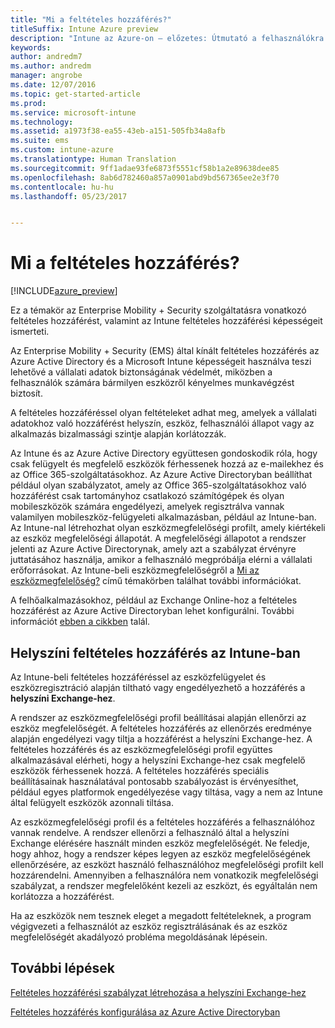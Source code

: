 ```yaml
---
title: "Mi a feltételes hozzáférés?"
titleSuffix: Intune Azure preview
description: "Intune az Azure-on – előzetes: Útmutató a felhasználókra és eszközökre vonatkozó feltételek meghatározásához a vállalati adatok eléréséhez az Azure-beli Intune előzetesben."
keywords: 
author: andredm7
ms.author: andredm
manager: angrobe
ms.date: 12/07/2016
ms.topic: get-started-article
ms.prod: 
ms.service: microsoft-intune
ms.technology: 
ms.assetid: a1973f38-ea55-43eb-a151-505fb34a8afb
ms.suite: ems
ms.custom: intune-azure
ms.translationtype: Human Translation
ms.sourcegitcommit: 9ff1adae93fe6873f5551cf58b1a2e89638dee85
ms.openlocfilehash: 8ab6d782460a857a0901abd9bd567365ee2e3f70
ms.contentlocale: hu-hu
ms.lasthandoff: 05/23/2017


---
```


# <a name="what-is-conditional-access"></a>Mi a feltételes hozzáférés?


[!INCLUDE[azure_preview](./includes/azure_preview.md)]


Ez a témakör az Enterprise Mobility + Security szolgáltatásra vonatkozó feltételes hozzáférést, valamint az Intune feltételes hozzáférési képességeit ismerteti.

Az Enterprise Mobility + Security (EMS) által kínált feltételes hozzáférés az Azure Active Directory és a Microsoft Intune képességeit használva teszi lehetővé a vállalati adatok biztonságának védelmét, miközben a felhasználók számára bármilyen eszközről kényelmes munkavégzést biztosít.

A feltételes hozzáféréssel olyan feltételeket adhat meg, amelyek a vállalati adatokhoz való hozzáférést helyszín, eszköz, felhasználói állapot vagy az alkalmazás bizalmassági szintje alapján korlátozzák.

Az Intune és az Azure Active Directory együttesen gondoskodik róla, hogy csak felügyelt és megfelelő eszközök férhessenek hozzá az e-mailekhez és az Office 365-szolgáltatásokhoz. Az Azure Active Directoryban beállíthat például olyan szabályzatot, amely az Office 365-szolgáltatásokhoz való hozzáférést csak tartományhoz csatlakozó számítógépek és olyan mobileszközök számára engedélyezi, amelyek regisztrálva vannak valamilyen mobileszköz-felügyeleti alkalmazásban, például az Intune-ban. Az Intune-nal létrehozhat olyan eszközmegfelelőségi profilt, amely kiértékeli az eszköz megfelelőségi állapotát. A megfelelőségi állapotot a rendszer jelenti az Azure Active Directorynak, amely azt a szabályzat érvényre juttatásához használja, amikor a felhasználó megpróbálja elérni a vállalati erőforrásokat. Az Intune-beli eszközmegfelelőségről a [Mi az eszközmegfelelőség?](device-compliance.md) című témakörben találhat további információkat.

A felhőalkalmazásokhoz, például az Exchange Online-hoz a feltételes hozzáférést az Azure Active Directoryban lehet konfigurálni. További információt [ebben a cikkben](https://docs.microsoft.com/azure/active-directory/active-directory-conditional-access-azure-portal) talál.

## <a name="on-premises-conditional-access-in-intune"></a>Helyszíni feltételes hozzáférés az Intune-ban

Az Intune-beli feltételes hozzáféréssel az eszközfelügyelet és eszközregisztráció alapján tiltható vagy engedélyezhető a hozzáférés a **helyszíni Exchange-hez**.

A rendszer az eszközmegfelelőségi profil beállításai alapján ellenőrzi az eszköz megfelelőségét. A feltételes hozzáférés az ellenőrzés eredménye alapján engedélyezi vagy tiltja a hozzáférést a helyszíni Exchange-hez. A feltételes hozzáférés és az eszközmegfelelőségi profil együttes alkalmazásával elérheti, hogy a helyszíni Exchange-hez csak megfelelő eszközök férhessenek hozzá. A feltételes hozzáférés speciális beállításainak használatával pontosabb szabályozást is érvényesíthet, például egyes platformok engedélyezése vagy tiltása, vagy a nem az Intune által felügyelt eszközök azonnali tiltása.

Az eszközmegfelelőségi profil és a feltételes hozzáférés a felhasználóhoz vannak rendelve. A rendszer ellenőrzi a felhasználó által a helyszíni Exchange elérésére használt minden eszköz megfelelőségét. Ne feledje, hogy ahhoz, hogy a rendszer képes legyen az eszköz megfelelőségének ellenőrzésére, az eszközt használó felhasználóhoz megfelelőségi profilt kell hozzárendelni. Amennyiben a felhasználóra nem vonatkozik megfelelőségi szabályzat, a rendszer megfelelőként kezeli az eszközt, és egyáltalán nem korlátozza a hozzáférést.

Ha az eszközök nem tesznek eleget a megadott feltételeknek, a program végigvezeti a felhasználót az eszköz regisztrálásának és az eszköz megfelelőségét akadályozó probléma megoldásának lépésein.

## <a name="next-steps"></a>További lépések

[Feltételes hozzáférési szabályzat létrehozása a helyszíni Exchange-hez](conditional-access-exchange-create.md)

[Feltételes hozzáférés konfigurálása az Azure Active Directoryban](https://docs.microsoft.com/azure/active-directory/active-directory-conditional-access-azure-portal)

